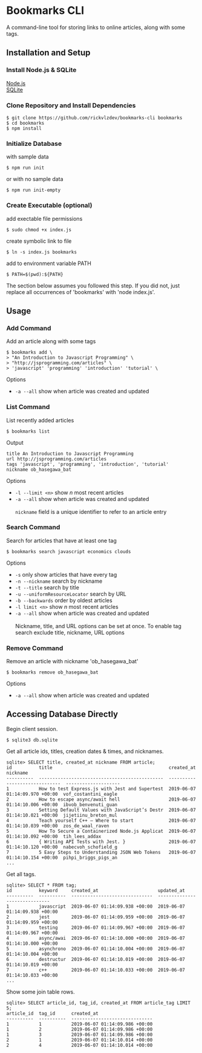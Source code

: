 # Bookmarks CLI

A command-line tool for storing links to online articles, along with some tags.

## Installation and Setup

### Install Node.js & SQLite
[Node.js](https://nodejs.org/en/)\
[SQLite](https://www.sqlite.org/download.html)

### Clone Repository and Install Dependencies
```
$ git clone https://github.com/rickvlzdev/bookmarks-cli bookmarks
$ cd bookmarks
$ npm install
```
### Initialize Database
with sample data
```
$ npm run init
```
or with no sample data
```
$ npm run init-empty
```

### Create Executable (optional)
add exectable file permissions
```
$ sudo chmod +x index.js
```
create symbolic link to file
```
$ ln -s index.js bookmarks
```
add to environment variable PATH
```
$ PATH=$(pwd):${PATH}
```
The section below assumes you followed this step. If you did not, just replace all occurrences of 'bookmarks' with 'node index.js'.

## Usage

### Add Command
Add an article along with some tags
```
$ bookmarks add \
> "An Introduction to Javascript Programming" \
> "http://jsprogramming.com/articles" \
> 'javascript' 'programming' 'introduction' 'tutorial' \
```
Options
* `-a --all` show when article was created and updated

### List Command
List recently added articles
```
$ bookmarks list
```
Output
```
title An Introduction to Javascript Programming
url http://jsprogramming.com/articles
tags 'javascript', 'programming', 'introduction', 'tutorial'
nickname ob_hasegawa_bat
```
Options
* `-l --limit <n>` show *n* most recent articles
* `-a --all` show when article was created and updated\
\
`nickname` field is a unique identifier to refer to an article entry

### Search Command
Search for articles that have at least one tag
```
$ bookmarks search javascript economics clouds
```
Options
* `-s` only show articles that have every tag
* `-n --nickname` search by nickname
* `-t --title` search by title
* `-u --uniformResourceLocator` search by URL
* `-b --backwards` order by oldest articles
* `-l limit <n>` show *n* most recent articles
* `-a --all` show when article was created and updated\
\
Nickname, title, and URL options can be set at once. To enable tag search exclude title, nickname, URL options

### Remove Command
Remove an article with nickname 'ob_hasegawa_bat'
```
$ bookmarks remove ob_hasegawa_bat
```
Options
* `-a --all` show when article was created and updated

## Accessing Database Directly
Begin client session.
```
$ sqlite3 db.sqlite
```
Get all article ids, titles, creation dates & times, and nicknames.
```
sqlite> SELECT title, created_at nickname FROM article;
id          title                                           created_at                      nickname            
----------  ----------------------------------------------  ------------------------------  --------------------
1           How to test Express.js with Jest and Supertest  2019-06-07 01:14:09.970 +00:00  vof_costantini_eagle
2           How to escape async/await hell                  2019-06-07 01:14:10.006 +00:00  ibvob_benvenuti_guan
3           Setting Default Values with JavaScript’s Destr  2019-06-07 01:14:10.021 +00:00  jijetiinu_breton_mul
4           Teach yourself C++ — Where to start             2019-06-07 01:14:10.039 +00:00  zos_de_waal_raven   
5           How To Secure a Containerized Node.js Applicat  2019-06-07 01:14:10.092 +00:00  tih_lees_addax      
6           { Writing API Tests with Jest. }                2019-06-07 01:14:10.120 +00:00  nabecvoh_schofield_g
7           5 Easy Steps to Understanding JSON Web Tokens   2019-06-07 01:14:10.154 +00:00  pihpi_briggs_pigs_an
...
```
Get all tags.
```
sqlite> SELECT * FROM tag;
id          keyword     created_at                      updated_at                    
----------  ----------  ------------------------------  ------------------------------
1           javascript  2019-06-07 01:14:09.938 +00:00  2019-06-07 01:14:09.938 +00:00
2           jest        2019-06-07 01:14:09.959 +00:00  2019-06-07 01:14:09.959 +00:00
3           testing     2019-06-07 01:14:09.967 +00:00  2019-06-07 01:14:09.967 +00:00
4           async/awai  2019-06-07 01:14:10.000 +00:00  2019-06-07 01:14:10.000 +00:00
5           asynchrono  2019-06-07 01:14:10.004 +00:00  2019-06-07 01:14:10.004 +00:00
6           destructur  2019-06-07 01:14:10.019 +00:00  2019-06-07 01:14:10.019 +00:00
7           c++         2019-06-07 01:14:10.033 +00:00  2019-06-07 01:14:10.033 +00:00
...
```
Show some join table rows.
```
sqlite> SELECT article_id, tag_id, created_at FROM article_tag LIMIT 5;
article_id  tag_id      created_at                    
----------  ----------  ------------------------------
1           1           2019-06-07 01:14:09.986 +00:00
1           2           2019-06-07 01:14:09.986 +00:00
1           3           2019-06-07 01:14:09.986 +00:00
2           1           2019-06-07 01:14:10.014 +00:00
2           4           2019-06-07 01:14:10.014 +00:00
```
